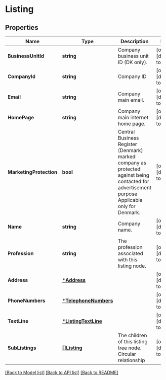 # Listing

## Properties
Name | Type | Description | Notes
------------ | ------------- | ------------- | -------------
**BusinessUnitId** | **string** | Company business unit ID (DK only). | [optional] [default to null]
**CompanyId** | **string** | Company ID | [optional] [default to null]
**Email** | **string** | Company main email. | [optional] [default to null]
**HomePage** | **string** | Company main internet home page. | [optional] [default to null]
**MarketingProtection** | **bool** | Central Business Register (Denmark) marked company as protected against being contacted for advertisement purpose  Applicable only for Denmark. | [optional] [default to null]
**Name** | **string** | Company name. | [optional] [default to null]
**Profession** | **string** | The profession associated with this listing node. | [optional] [default to null]
**Address** | [***Address**](Address.md) |  | [optional] [default to null]
**PhoneNumbers** | [***TelephoneNumbers**](TelephoneNumbers.md) |  | [optional] [default to null]
**TextLine** | [***ListingTextLine**](ListingTextLine.md) |  | [optional] [default to null]
**SubListings** | [**[]Listing**](Listing.md) | The children of this listing tree node. Circular relationship | [optional] [default to null]

[[Back to Model list]](../README.md#documentation-for-models) [[Back to API list]](../README.md#documentation-for-api-endpoints) [[Back to README]](../README.md)

